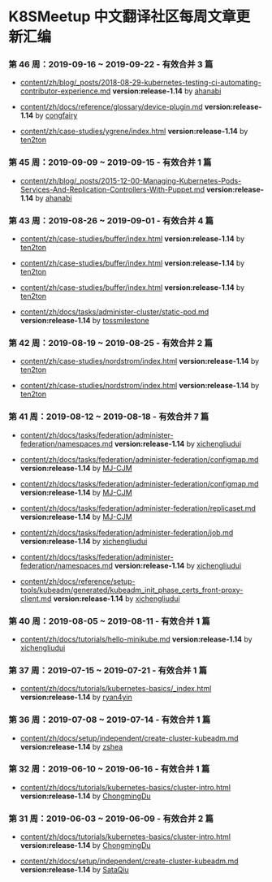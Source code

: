 # K8SMeetup 中文翻译社区每周文章更新汇编

### 第 46 周：2019-09-16 ~ 2019-09-22 - 有效合并 3 篇

- [content/zh/blog/_posts/2018-08-29-kubernetes-testing-ci-automating-contributor-experience.md](https://github.com/kubernetes/website/blob/release-1.14/content/zh/blog/_posts/2018-08-29-kubernetes-testing-ci-automating-contributor-experience.md) **version:release-1.14** by [ahanabi](https://github.com/ahanabi)

- [content/zh/docs/reference/glossary/device-plugin.md](https://github.com/kubernetes/website/blob/release-1.14/content/zh/docs/reference/glossary/device-plugin.md) **version:release-1.14** by [congfairy](https://github.com/congfairy)

- [content/zh/case-studies/ygrene/index.html](https://github.com/kubernetes/website/blob/release-1.14/content/zh/case-studies/ygrene/index.html) **version:release-1.14** by [ten2ton](https://github.com/ten2ton)

### 第 45 周：2019-09-09 ~ 2019-09-15 - 有效合并 1 篇

- [content/zh/blog/_posts/2015-12-00-Managing-Kubernetes-Pods-Services-And-Replication-Controllers-With-Puppet.md](https://github.com/kubernetes/website/blob/release-1.14/content/zh/blog/_posts/2015-12-00-Managing-Kubernetes-Pods-Services-And-Replication-Controllers-With-Puppet.md) **version:release-1.14** by [ahanabi](https://github.com/ahanabi)

### 第 43 周：2019-08-26 ~ 2019-09-01 - 有效合并 4 篇

- [content/zh/case-studies/buffer/index.html](https://github.com/kubernetes/website/blob/release-1.14/content/zh/case-studies/buffer/index.html) **version:release-1.14** by [ten2ton](https://github.com/ten2ton)

- [content/zh/case-studies/buffer/index.html](https://github.com/kubernetes/website/blob/release-1.14/content/zh/case-studies/buffer/index.html) **version:release-1.14** by [ten2ton](https://github.com/ten2ton)

- [content/zh/case-studies/buffer/index.html](https://github.com/kubernetes/website/blob/release-1.14/content/zh/case-studies/buffer/index.html) **version:release-1.14** by [ten2ton](https://github.com/ten2ton)

- [content/zh/docs/tasks/administer-cluster/static-pod.md](https://github.com/kubernetes/website/blob/release-1.14/content/zh/docs/tasks/administer-cluster/static-pod.md) **version:release-1.14** by [tossmilestone](https://github.com/tossmilestone)

### 第 42 周：2019-08-19 ~ 2019-08-25 - 有效合并 2 篇

- [content/zh/case-studies/nordstrom/index.html](https://github.com/kubernetes/website/blob/release-1.14/content/zh/case-studies/nordstrom/index.html) **version:release-1.14** by [ten2ton](https://github.com/ten2ton)

- [content/zh/case-studies/nordstrom/index.html](https://github.com/kubernetes/website/blob/release-1.14/content/zh/case-studies/nordstrom/index.html) **version:release-1.14** by [ten2ton](https://github.com/ten2ton)

### 第 41 周：2019-08-12 ~ 2019-08-18 - 有效合并 7 篇

- [content/zh/docs/tasks/federation/administer-federation/namespaces.md](https://github.com/kubernetes/website/blob/release-1.14/content/zh/docs/tasks/federation/administer-federation/namespaces.md) **version:release-1.14** by [xichengliudui](https://github.com/xichengliudui)

- [content/zh/docs/tasks/federation/administer-federation/configmap.md](https://github.com/kubernetes/website/blob/release-1.14/content/zh/docs/tasks/federation/administer-federation/configmap.md) **version:release-1.14** by [MJ-CJM](https://github.com/MJ-CJM)

- [content/zh/docs/tasks/federation/administer-federation/configmap.md](https://github.com/kubernetes/website/blob/release-1.14/content/zh/docs/tasks/federation/administer-federation/configmap.md) **version:release-1.14** by [MJ-CJM](https://github.com/MJ-CJM)

- [content/zh/docs/tasks/federation/administer-federation/replicaset.md](https://github.com/kubernetes/website/blob/release-1.14/content/zh/docs/tasks/federation/administer-federation/replicaset.md) **version:release-1.14** by [MJ-CJM](https://github.com/MJ-CJM)

- [content/zh/docs/tasks/federation/administer-federation/job.md](https://github.com/kubernetes/website/blob/release-1.14/content/zh/docs/tasks/federation/administer-federation/job.md) **version:release-1.14** by [xichengliudui](https://github.com/xichengliudui)

- [content/zh/docs/tasks/federation/administer-federation/namespaces.md](https://github.com/kubernetes/website/blob/release-1.14/content/zh/docs/tasks/federation/administer-federation/namespaces.md) **version:release-1.14** by [xichengliudui](https://github.com/xichengliudui)

- [content/zh/docs/reference/setup-tools/kubeadm/generated/kubeadm_init_phase_certs_front-proxy-client.md](https://github.com/kubernetes/website/blob/release-1.14/content/zh/docs/reference/setup-tools/kubeadm/generated/kubeadm_init_phase_certs_front-proxy-client.md) **version:release-1.14** by [xichengliudui](https://github.com/xichengliudui)

### 第 40 周：2019-08-05 ~ 2019-08-11 - 有效合并 1 篇

- [content/zh/docs/tutorials/hello-minikube.md](https://github.com/kubernetes/website/blob/release-1.14/content/zh/docs/tutorials/hello-minikube.md) **version:release-1.14** by [xichengliudui](https://github.com/xichengliudui)

### 第 37 周：2019-07-15 ~ 2019-07-21 - 有效合并 1 篇

- [content/zh/docs/tutorials/kubernetes-basics/_index.html](https://github.com/kubernetes/website/blob/release-1.14/content/zh/docs/tutorials/kubernetes-basics/_index.html) **version:release-1.14** by [ryan4yin](https://github.com/ryan4yin)

### 第 36 周：2019-07-08 ~ 2019-07-14 - 有效合并 1 篇

- [content/zh/docs/setup/independent/create-cluster-kubeadm.md](https://github.com/kubernetes/website/blob/release-1.14/content/zh/docs/setup/independent/create-cluster-kubeadm.md) **version:release-1.14** by [zshea](https://github.com/zshea)

### 第 32 周：2019-06-10 ~ 2019-06-16 - 有效合并 1 篇

- [content/zh/docs/tutorials/kubernetes-basics/cluster-intro.html](https://github.com/kubernetes/website/blob/release-1.14/content/zh/docs/tutorials/kubernetes-basics/cluster-intro.html) **version:release-1.14** by [ChongmingDu](https://github.com/ChongmingDu)

### 第 31 周：2019-06-03 ~ 2019-06-09 - 有效合并 2 篇

- [content/zh/docs/tutorials/kubernetes-basics/cluster-intro.html](https://github.com/kubernetes/website/blob/release-1.14/content/zh/docs/tutorials/kubernetes-basics/cluster-intro.html) **version:release-1.14** by [ChongmingDu](https://github.com/ChongmingDu)

- [content/zh/docs/setup/independent/create-cluster-kubeadm.md](https://github.com/kubernetes/website/blob/release-1.14/content/zh/docs/setup/independent/create-cluster-kubeadm.md) **version:release-1.14** by [SataQiu](https://github.com/SataQiu)

